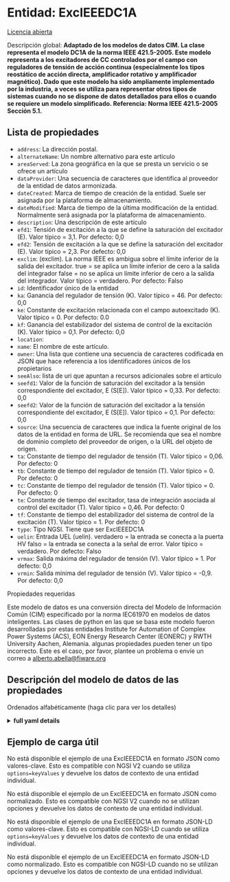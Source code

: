 Entidad: ExcIEEEDC1A  
====================  
[Licencia abierta](https://github.com/smart-data-models//dataModel.EnergyCIM/blob/master/ExcIEEEDC1A/LICENSE.md)  
Descripción global: **Adaptado de los modelos de datos CIM. La clase representa el modelo DC1A de la norma IEEE 421.5-2005. Este modelo representa a los excitadores de CC controlados por el campo con reguladores de tensión de acción continua (especialmente los tipos reostático de acción directa, amplificador rotativo y amplificador magnético).  Dado que este modelo ha sido ampliamente implementado por la industria, a veces se utiliza para representar otros tipos de sistemas cuando no se dispone de datos detallados para ellos o cuando se requiere un modelo simplificado.   Referencia: Norma IEEE 421.5-2005 Sección 5.1.**  

## Lista de propiedades  

- `address`: La dirección postal.  - `alternateName`: Un nombre alternativo para este artículo  - `areaServed`: La zona geográfica en la que se presta un servicio o se ofrece un artículo  - `dataProvider`: Una secuencia de caracteres que identifica al proveedor de la entidad de datos armonizada.  - `dateCreated`: Marca de tiempo de creación de la entidad. Suele ser asignada por la plataforma de almacenamiento.  - `dateModified`: Marca de tiempo de la última modificación de la entidad. Normalmente será asignada por la plataforma de almacenamiento.  - `description`: Una descripción de este artículo  - `efd1`: Tensión de excitación a la que se define la saturación del excitador (E).  Valor típico = 3,1. Por defecto: 0,0  - `efd2`: Tensión de excitación a la que se define la saturación del excitador (E).  Valor típico = 2,3. Por defecto: 0,0  - `exclim`: (exclim).  La norma IEEE es ambigua sobre el límite inferior de la salida del excitador. true = se aplica un límite inferior de cero a la salida del integrador false = no se aplica un límite inferior de cero a la salida del integrador. Valor típico = verdadero. Por defecto: Falso  - `id`: Identificador único de la entidad  - `ka`: Ganancia del regulador de tensión (K).  Valor típico = 46. Por defecto: 0,0  - `ke`: Constante de excitación relacionada con el campo autoexcitado (K).  Valor típico = 0. Por defecto: 0.0  - `kf`: Ganancia del estabilizador del sistema de control de la excitación (K).  Valor típico = 0,1. Por defecto: 0,0  - `location`:   - `name`: El nombre de este artículo.  - `owner`: Una lista que contiene una secuencia de caracteres codificada en JSON que hace referencia a los identificadores únicos de los propietarios  - `seeAlso`: lista de uri que apuntan a recursos adicionales sobre el artículo  - `seefd1`: Valor de la función de saturación del excitador a la tensión correspondiente del excitador, E (S[E]).  Valor típico = 0,33. Por defecto: 0,0  - `seefd2`: Valor de la función de saturación del excitador a la tensión correspondiente del excitador, E (S[E]).  Valor típico = 0,1. Por defecto: 0,0  - `source`: Una secuencia de caracteres que indica la fuente original de los datos de la entidad en forma de URL. Se recomienda que sea el nombre de dominio completo del proveedor de origen, o la URL del objeto de origen.  - `ta`: Constante de tiempo del regulador de tensión (T).  Valor típico = 0,06. Por defecto: 0  - `tb`: Constante de tiempo del regulador de tensión (T).  Valor típico = 0. Por defecto: 0  - `tc`: Constante de tiempo del regulador de tensión (T).  Valor típico = 0. Por defecto: 0  - `te`: Constante de tiempo del excitador, tasa de integración asociada al control del excitador (T).  Valor típico = 0,46. Por defecto: 0  - `tf`: Constante de tiempo del estabilizador del sistema de control de la excitación (T).  Valor típico = 1. Por defecto: 0  - `type`: Tipo NGSI. Tiene que ser ExcIEEEDC1A  - `uelin`: Entrada UEL (uelin). verdadero = la entrada se conecta a la puerta HV falso = la entrada se conecta a la señal de error. Valor típico = verdadero. Por defecto: Falso  - `vrmax`: Salida máxima del regulador de tensión (V).  Valor típico = 1. Por defecto: 0,0  - `vrmin`: Salida mínima del regulador de tensión (V).  Valor típico = -0,9. Por defecto: 0,0    
Propiedades requeridas  
Este modelo de datos es una conversión directa del Modelo de Información Común (CIM) especificado por la norma IEC61970 en modelos de datos inteligentes. Las clases de python en las que se basa este modelo fueron desarrolladas por estas entidades Institute for Automation of Complex Power Systems (ACS), EON Energy Research Center (EONERC) y RWTH University Aachen, Alemania. algunas propiedades pueden tener un tipo incorrecto. Este es el caso, por favor, plantee un problema o envíe un correo a alberto.abella@fiware.org  
## Descripción del modelo de datos de las propiedades  
Ordenados alfabéticamente (haga clic para ver los detalles)  
<details><summary><strong>full yaml details</strong></summary>    
```yaml  
ExcIEEEDC1A:    
  description: 'Adapted from CIM data models. The class represents IEEE Std 421.5-2005 type DC1A model. This model represents field-controlled dc commutator exciters with continuously acting voltage regulators (especially the direct-acting rheostatic, rotating amplifier, and magnetic amplifier types).  Because this model has been widely implemented by the industry, it is sometimes used to represent other types of systems when detailed data for them are not available or when a simplified model is required.   Reference: IEEE Standard 421.5-2005 Section 5.1.'    
  properties:    
    address:    
      description: 'The mailing address.'    
      properties:    
        addressCountry:    
          description: 'Property. The country. For example, Spain. Model:''https://schema.org/Text'''    
          type: string    
        addressLocality:    
          description: 'Property. The locality in which the street address is, and which is in the region. Model:''https://schema.org/Text'''    
          type: string    
        addressRegion:    
          description: 'Property. The region in which the locality is, and which is in the country. Model:''https://schema.org/Text'''    
          type: string    
        areaServed:    
          description: 'Property. The geographic area where a service or offered item is provided. Model:''https://schema.org/Text'''    
          type: string    
        postOfficeBoxNumber:    
          description: 'Property. The post office box number for PO box addresses. For example, Spain. Model:''https://schema.org/Text'''    
          type: string    
        postalCode:    
          description: 'Property. The postal code. For example, Spain. Model:''https://schema.org/Text'''    
          type: string    
        streetAddress:    
          description: 'Property. The street address. Model:''https://schema.org/Text'''    
          type: string    
      type: Property    
    alternateName:    
      description: 'An alternative name for this item'    
      type: Property    
    areaServed:    
      description: 'The geographic area where a service or offered item is provided'    
      type: Property    
      x-ngsi:    
        model: https://schema.org/Text    
    dataProvider:    
      description: 'A sequence of characters identifying the provider of the harmonised data entity.'    
      type: Property    
    dateCreated:    
      description: 'Entity creation timestamp. This will usually be allocated by the storage platform.'    
      format: date-time    
      type: Property    
    dateModified:    
      description: 'Timestamp of the last modification of the entity. This will usually be allocated by the storage platform.'    
      format: date-time    
      type: Property    
    description:    
      description: 'A description of this item'    
      type: Property    
    efd1:    
      description: 'Exciter voltage at which exciter saturation is defined (E).  Typical Value = 3.1. Default: 0.0'    
      type: number    
      x-ngsi:    
        model: https://schema.org/Number    
    efd2:    
      description: 'Exciter voltage at which exciter saturation is defined (E).  Typical Value = 2.3. Default: 0.0'    
      type: number    
      x-ngsi:    
        model: https://schema.org/Number    
    exclim:    
      description: '(exclim).  IEEE standard is ambiguous about lower limit on exciter output. true = a lower limit of zero is applied to integrator output false = a lower limit of zero is not applied to integrator output. Typical Value = true. Default: False'    
      type: number    
      x-ngsi:    
        model: https://schema.org/Number    
    id:    
      anyOf: &excieeedc1a_-_properties_-_owner_-_items_-_anyof    
        - description: 'Property. Identifier format of any NGSI entity'    
          maxLength: 256    
          minLength: 1    
          pattern: ^[\w\-\.\{\}\$\+\*\[\]`|~^@!,:\\]+$    
          type: string    
        - description: 'Property. Identifier format of any NGSI entity'    
          format: uri    
          type: string    
      description: 'Unique identifier of the entity'    
      type: Property    
    ka:    
      description: 'Voltage regulator gain (K).  Typical Value = 46. Default: 0.0'    
      type: number    
      x-ngsi:    
        model: https://schema.org/Number    
    ke:    
      description: 'Exciter constant related to self-excited field (K).  Typical Value = 0. Default: 0.0'    
      type: number    
      x-ngsi:    
        model: https://schema.org/Number    
    kf:    
      description: 'Excitation control system stabilizer gain (K).  Typical Value = 0.1. Default: 0.0'    
      type: number    
      x-ngsi:    
        model: https://schema.org/Number    
    location:    
      $id: https://geojson.org/schema/Geometry.json    
      $schema: "http://json-schema.org/draft-07/schema#"    
      oneOf:    
        - properties:    
            bbox:    
              items:    
                type: number    
              minItems: 4    
              type: array    
            coordinates:    
              items:    
                type: number    
              minItems: 2    
              type: array    
            type:    
              enum:    
                - Point    
              type: string    
          required:    
            - type    
            - coordinates    
          title: 'GeoJSON Point'    
          type: object    
        - properties:    
            bbox:    
              items:    
                type: number    
              minItems: 4    
              type: array    
            coordinates:    
              items:    
                items:    
                  type: number    
                minItems: 2    
                type: array    
              minItems: 2    
              type: array    
            type:    
              enum:    
                - LineString    
              type: string    
          required:    
            - type    
            - coordinates    
          title: 'GeoJSON LineString'    
          type: object    
        - properties:    
            bbox:    
              items:    
                type: number    
              minItems: 4    
              type: array    
            coordinates:    
              items:    
                items:    
                  items:    
                    type: number    
                  minItems: 2    
                  type: array    
                minItems: 4    
                type: array    
              type: array    
            type:    
              enum:    
                - Polygon    
              type: string    
          required:    
            - type    
            - coordinates    
          title: 'GeoJSON Polygon'    
          type: object    
        - properties:    
            bbox:    
              items:    
                type: number    
              minItems: 4    
              type: array    
            coordinates:    
              items:    
                items:    
                  type: number    
                minItems: 2    
                type: array    
              type: array    
            type:    
              enum:    
                - MultiPoint    
              type: string    
          required:    
            - type    
            - coordinates    
          title: 'GeoJSON MultiPoint'    
          type: object    
        - properties:    
            bbox:    
              items:    
                type: number    
              minItems: 4    
              type: array    
            coordinates:    
              items:    
                items:    
                  items:    
                    type: number    
                  minItems: 2    
                  type: array    
                minItems: 2    
                type: array    
              type: array    
            type:    
              enum:    
                - MultiLineString    
              type: string    
          required:    
            - type    
            - coordinates    
          title: 'GeoJSON MultiLineString'    
          type: object    
        - properties:    
            bbox:    
              items:    
                type: number    
              minItems: 4    
              type: array    
            coordinates:    
              items:    
                items:    
                  items:    
                    items:    
                      type: number    
                    minItems: 2    
                    type: array    
                  minItems: 4    
                  type: array    
                type: array    
              type: array    
            type:    
              enum:    
                - MultiPolygon    
              type: string    
          required:    
            - type    
            - coordinates    
          title: 'GeoJSON MultiPolygon'    
          type: object    
      title: 'GeoJSON Geometry'    
    name:    
      description: 'The name of this item.'    
      type: Property    
    owner:    
      description: 'A List containing a JSON encoded sequence of characters referencing the unique Ids of the owner(s)'    
      items:    
        anyOf: *excieeedc1a_-_properties_-_owner_-_items_-_anyof    
        description: 'Property. Unique identifier of the entity'    
      type: Property    
    seeAlso:    
      description: 'list of uri pointing to additional resources about the item'    
      oneOf:    
        - items:    
            - format: uri    
              type: string    
          minItems: 1    
          type: array    
        - format: uri    
          type: string    
      type: Property    
    seefd1:    
      description: 'Exciter saturation function value at the corresponding exciter voltage, E (S[E]).  Typical Value = 0.33. Default: 0.0'    
      type: number    
      x-ngsi:    
        model: https://schema.org/Number    
    seefd2:    
      description: 'Exciter saturation function value at the corresponding exciter voltage, E (S[E]).  Typical Value = 0.1. Default: 0.0'    
      type: number    
      x-ngsi:    
        model: https://schema.org/Number    
    source:    
      description: 'A sequence of characters giving the original source of the entity data as a URL. Recommended to be the fully qualified domain name of the source provider, or the URL to the source object.'    
      type: Property    
    ta:    
      description: 'Voltage regulator time constant (T).  Typical Value = 0.06. Default: 0'    
      type: number    
      x-ngsi:    
        model: https://schema.org/Number    
    tb:    
      description: 'Voltage regulator time constant (T).  Typical Value = 0. Default: 0'    
      type: number    
      x-ngsi:    
        model: https://schema.org/Number    
    tc:    
      description: 'Voltage regulator time constant (T).  Typical Value = 0. Default: 0'    
      type: number    
      x-ngsi:    
        model: https://schema.org/Number    
    te:    
      description: 'Exciter time constant, integration rate associated with exciter control (T).  Typical Value = 0.46. Default: 0'    
      type: number    
      x-ngsi:    
        model: https://schema.org/Number    
    tf:    
      description: 'Excitation control system stabilizer time constant (T).  Typical Value = 1. Default: 0'    
      type: number    
      x-ngsi:    
        model: https://schema.org/Number    
    type:    
      description: 'NGSI type. It has to be ExcIEEEDC1A'    
      enum:    
        - ExcIEEEDC1A    
      type: Property    
    uelin:    
      description: 'UEL input (uelin). true = input is connected to the HV gate false = input connects to the error signal. Typical Value = true. Default: False'    
      type: number    
      x-ngsi:    
        model: https://schema.org/Number    
    vrmax:    
      description: 'Maximum voltage regulator output (V).  Typical Value = 1. Default: 0.0'    
      type: number    
      x-ngsi:    
        model: https://schema.org/Number    
    vrmin:    
      description: 'Minimum voltage regulator output (V).  Typical Value = -0.9. Default: 0.0'    
      type: number    
      x-ngsi:    
        model: https://schema.org/Number    
  required: []    
  type: object    
```  
</details>    
## Ejemplo de carga útil  
No está disponible el ejemplo de una ExcIEEEDC1A en formato JSON como valores-clave. Esto es compatible con NGSI V2 cuando se utiliza `options=keyValues` y devuelve los datos de contexto de una entidad individual.  
No está disponible el ejemplo de un ExcIEEEDC1A en formato JSON como normalizado. Esto es compatible con NGSI V2 cuando no se utilizan opciones y devuelve los datos de contexto de una entidad individual.  
No está disponible el ejemplo de una ExcIEEEDC1A en formato JSON-LD como valores-clave. Esto es compatible con NGSI-LD cuando se utiliza `options=keyValues` y devuelve los datos de contexto de una entidad individual.  
No está disponible el ejemplo de un ExcIEEEDC1A en formato JSON-LD como normalizado. Esto es compatible con NGSI-LD cuando no se utilizan opciones y devuelve los datos de contexto de una entidad individual.  
